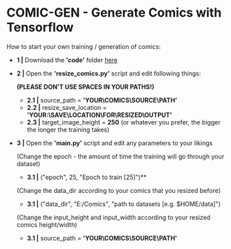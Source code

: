 # COMIC-GEN - Generate Comics with Tensorflow 

How to start your own training / generation of comics:

* **1 |** Download the **'code'** folder [here](https://github.com/ARGNZXT/comic-gen/releases/tag/v0.2-beta)

* **2 |** Open the **'resize_comics.py'** script and edit following things:

  **(PLEASE DON'T USE SPACES IN YOUR PATHS!)**

  * **2.1 |** source_path = **'YOUR\COMICS\SOURCE\PATH'**
  * **2.2 |** resize_save_location = **'YOUR:\\SAVE\\LOCATION\\FOR\\RESIZED\\OUTPUT'**
  * **2.3 |** target_image_height = **250** (or whatever you prefer, the bigger the longer the training takes)

* **3 |** Open the **'main.py'** script and edit any parameters to your likings

  (Change the epoch - the amount of time the training will go through your dataset)
  * **3.1  |** ("epoch", 25, "Epoch to train [25]")** 
  
  (Change the data_dir according to your comics that you resized before)
  * **3.1  |** ("data_dir", "E:/Comics", "path to datasets [e.g. $HOME/data]")
  
  (Change the input_height and input_width according to your resized comics height/width)
  * **3.1  |** source_path = **'YOUR\COMICS\SOURCE\PATH'**
